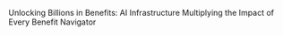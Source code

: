 Unlocking Billions in Benefits: AI Infrastructure Multiplying the Impact of Every Benefit Navigator
